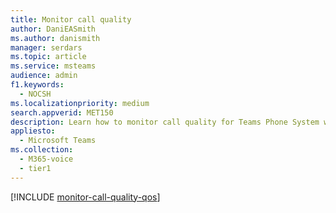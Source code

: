 ```yaml
---
title: Monitor call quality
author: DaniEASmith
ms.author: danismith
manager: serdars
ms.topic: article
ms.service: msteams
audience: admin
f1.keywords: 
  - NOCSH
ms.localizationpriority: medium
search.appverid: MET150
description: Learn how to monitor call quality for Teams Phone System with Calling Plan.
appliesto: 
  - Microsoft Teams
ms.collection: 
  - M365-voice
  - tier1
---
```


[!INCLUDE [monitor-call-quality-qos](../monitor-call-quality-qos.md)]

